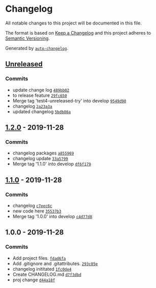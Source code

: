 # Changelog

All notable changes to this project will be documented in this file.

The format is based on [Keep a Changelog](https://keepachangelog.com/en/1.0.0/)
and this project adheres to [Semantic Versioning](https://semver.org/spec/v2.0.0.html).

Generated by [`auto-changelog`](https://github.com/CookPete/auto-changelog).

## [Unreleased](https://github.com/KestutisPol/CluedInAssignment/compare/1.2.0...HEAD)

### Commits

- update change log [`489bb02`](https://github.com/KestutisPol/CluedInAssignment/commit/489bb02e315c4519e6505b6003f7715cb94332f7)
- to release feature [`29fc650`](https://github.com/KestutisPol/CluedInAssignment/commit/29fc6502e88ae19aaadc88822bc7ea67772aec89)
- Merge tag 'test4-unreleased-try' into develop [`9549d90`](https://github.com/KestutisPol/CluedInAssignment/commit/9549d908eeb582d54c6274ac7f4c17d8a99c8b30)
- changelog [`2a23a3a`](https://github.com/KestutisPol/CluedInAssignment/commit/2a23a3a98527788a36bb34193d7f79f75b1d0688)
- updated changelog [`5bdb86a`](https://github.com/KestutisPol/CluedInAssignment/commit/5bdb86aaa957123bca78f335c0a8a29491c4926e)

## [1.2.0](https://github.com/KestutisPol/CluedInAssignment/compare/1.1.0...1.2.0) - 2019-11-28

### Commits

- changelog packages [`a855969`](https://github.com/KestutisPol/CluedInAssignment/commit/a855969d1b971653dfb2bde4e57838f1e48e3e2d)
- changelog update [`33a5799`](https://github.com/KestutisPol/CluedInAssignment/commit/33a5799b0bc73c943cd34187c7ef642e513740e6)
- Merge tag '1.1.0' into develop [`df6f179`](https://github.com/KestutisPol/CluedInAssignment/commit/df6f17907f522ae97bfc11c16a177c00b3a838a2)

## [1.1.0](https://github.com/KestutisPol/CluedInAssignment/compare/1.0.0...1.1.0) - 2019-11-28

### Commits

- changelog [`c7eec6c`](https://github.com/KestutisPol/CluedInAssignment/commit/c7eec6cf8f74c9a63bc8e782ee90ef2793c30ecf)
- new code here [`35537b3`](https://github.com/KestutisPol/CluedInAssignment/commit/35537b32fb802587fd31fafd6b86709d6dd040fb)
- Merge tag '1.0.0' into develop [`c4d77d8`](https://github.com/KestutisPol/CluedInAssignment/commit/c4d77d8b459faa8d10ad81d1e21a638903e3093c)

## 1.0.0 - 2019-11-28

### Commits

- Add project files. [`fdad6fa`](https://github.com/KestutisPol/CluedInAssignment/commit/fdad6fa300ae1f1c65ef70d358b420cd79fec9d0)
- Add .gitignore and .gitattributes. [`293c85e`](https://github.com/KestutisPol/CluedInAssignment/commit/293c85e0348dd74efc211dc9b6b75a08f18fe937)
- changelog inititated [`1fc0de4`](https://github.com/KestutisPol/CluedInAssignment/commit/1fc0de47241d9bf4155eb5b658374955fbb83a99)
- Create CHANGELOG.md [`d7f3dbd`](https://github.com/KestutisPol/CluedInAssignment/commit/d7f3dbdb6944ee779714e9710043d22212b621b1)
- proj change [`d44a18f`](https://github.com/KestutisPol/CluedInAssignment/commit/d44a18f0a84f35c3430065e11a314822d0ffec8c)
